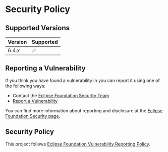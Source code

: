 # Security Policy

## Supported Versions

| Version | Supported          |
| ------- | ------------------ |
| 6.4.x   | :white_check_mark: |

## Reporting a Vulnerability

If you think you have found a vulnerability in <project> you can report it using one of the following ways:

* Contact the [Eclipse Foundation Security Team](mailto:security@eclipse-foundation.org)
* [Report a Vulnerability](https://github.com/eclipse-threadx/threadx/security/advisories/new)

You can find more information about reporting and disclosure at the [Eclipse Foundation Security page](https://www.eclipse.org/security/).

## Security Policy

This project follows [Eclipse Foundation Vulnerability Reporting Policy](https://www.eclipse.org/security/policy/).
